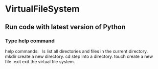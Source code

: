 # VirtualFileSystem
## Run code with latest version of Python
### Type help command 
  
  help
commands:
  &nbsp;  ls           list all directories and files in the current directory.
    mkdir        create a new directory.
    cd           step into a directory.
    touch        create a new file.
    exit         exit the virtual file system.
